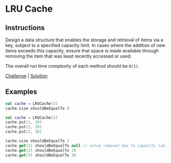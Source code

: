 # LRU Cache

## Instructions

Design a data structure that enables the storage and retrieval of items via a key, subject to a specified capacity
limit. In cases where the addition of new items exceeds this capacity, ensure that space is made available through
removing the item that was least recently accessed or used.

The overall run time complexity of each method should be `O(1)`.

[Challenge](Challenge.kt) | [Solution](Solution.kt)

## Examples

```kotlin
val cache = LRUCache(3)
cache.size shouldBeEqualTo 0
```

```kotlin
val cache = LRUCache(2)
cache.put(1, 10)
cache.put(2, 20)
cache.put(3, 30)

cache.size shouldBeEqualTo 2
cache.get(1) shouldBeEqualTo null // value removed due to capacity limit
cache.get(2) shouldBeEqualTo 20
cache.get(3) shouldBeEqualTo 30
```
